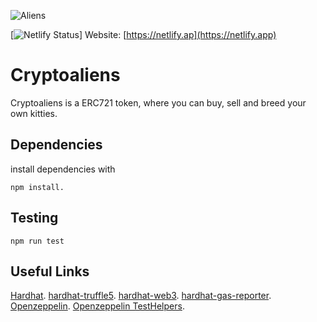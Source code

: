 ![Aliens](.client/assets/images/banner.png)

[![Netlify Status](https://api.netlify.com/api/v1/badges/01e3773d-a42d-47f9-a73f-83733b1b3a75/deploy-status)]
Website: [https://netlify.ap](https://netlify.app)

# Cryptoaliens
Cryptoaliens is a ERC721 token, where you can buy, sell and breed your own kitties.

## Dependencies
install dependencies with 
```
npm install.
```
## Testing
```
npm run test
```
## Useful Links
[Hardhat](https://hardhat.org/getting-started/#installation).
[hardhat-truffle5](https://hardhat.org/plugins/nomiclabs-hardhat-truffle5.html).
[hardhat-web3](https://hardhat.org/plugins/nomiclabs-hardhat-web3.html).
[hardhat-gas-reporter](https://hardhat.org/plugins/hardhat-gas-reporter.html).
[Openzeppelin](https://docs.openzeppelin.com/openzeppelin).
[Openzeppelin TestHelpers](https://docs.openzeppelin.com/test-helpers/0.5/).

